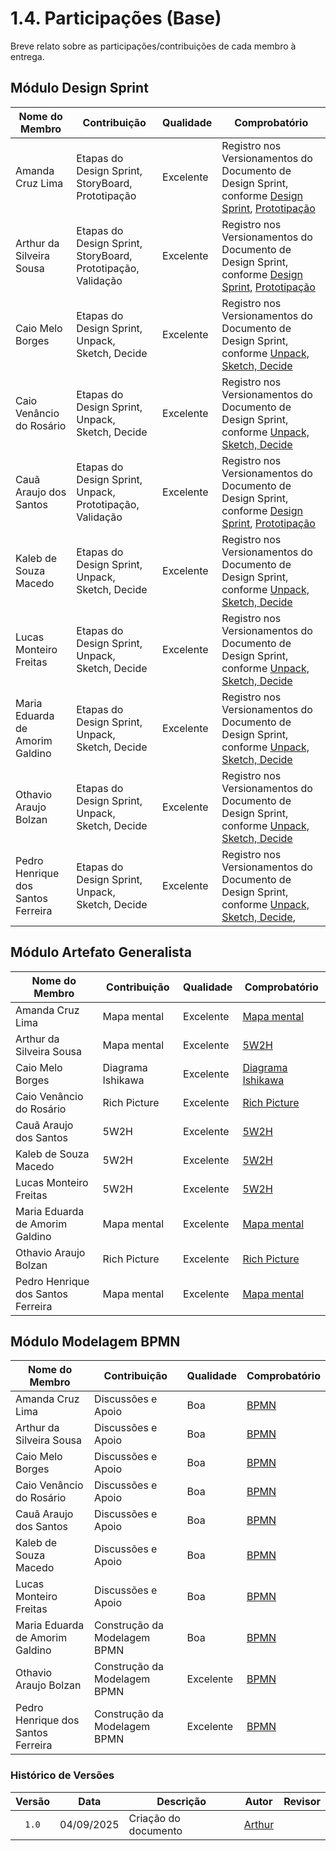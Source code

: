# 1.4. Participações (Base)

Breve relato sobre as participações/contribuições de cada membro à entrega. 

## Módulo Design Sprint 

| Nome do Membro                                | Contribuição                                               | Qualidade              | Comprobatório |
|-----------------------------------------------|------------------------------------------------------------|------------------------|-----------------------|
| Amanda Cruz Lima  | Etapas do Design Sprint, StoryBoard, Prototipação | Excelente | Registro nos Versionamentos do Documento de Design Sprint, conforme [Design Sprint](https://miro.com/app/board/uXjVJNMKeBY=/?share_link_id=168867811961), [Prototipação](https://www.figma.com/design/vrYPmL3YltoVs34tE3Xjeh/Prot%C3%B3tipo-CaronaAmiga?node-id=0-1&p=f&t=ueu0FQm1igD2wZlK-0) |
| Arthur da Silveira Sousa  | Etapas do Design Sprint, StoryBoard, Prototipação, Validação | Excelente | Registro nos Versionamentos do Documento de Design Sprint, conforme [Design Sprint](https://miro.com/app/board/uXjVJNMKeBY=/?share_link_id=168867811961), [Prototipação](https://www.figma.com/design/vrYPmL3YltoVs34tE3Xjeh/Prot%C3%B3tipo-CaronaAmiga?node-id=0-1&p=f&t=ueu0FQm1igD2wZlK-0)|
| Caio Melo Borges | Etapas do Design Sprint, Unpack, Sketch, Decide | Excelente | Registro nos Versionamentos do Documento de Design Sprint, conforme [Unpack, Sketch, Decide](https://miro.com/app/board/uXjVJNMKeBY=/?share_link_id=168867811961)|
| Caio Venâncio do Rosário  | Etapas do Design Sprint, Unpack, Sketch, Decide | Excelente | Registro nos Versionamentos do Documento de Design Sprint, conforme [Unpack, Sketch, Decide](https://miro.com/app/board/uXjVJNMKeBY=/?share_link_id=168867811961) |
| Cauã Araujo dos Santos    | Etapas do Design Sprint, Unpack, Prototipação, Validação | Excelente | Registro nos Versionamentos do Documento de Design Sprint, conforme [Design Sprint](https://miro.com/app/board/uXjVJNMKeBY=/?share_link_id=168867811961), [Prototipação](https://www.figma.com/design/vrYPmL3YltoVs34tE3Xjeh/Prot%C3%B3tipo-CaronaAmiga?node-id=0-1&p=f&t=ueu0FQm1igD2wZlK-0) |
| Kaleb de Souza Macedo     | Etapas do Design Sprint, Unpack, Sketch, Decide | Excelente | Registro nos Versionamentos do Documento de Design Sprint, conforme [Unpack, Sketch, Decide](https://miro.com/app/board/uXjVJNMKeBY=/?share_link_id=168867811961)|
| Lucas Monteiro Freitas    | Etapas do Design Sprint, Unpack, Sketch, Decide | Excelente | Registro nos Versionamentos do Documento de Design Sprint, conforme [Unpack, Sketch, Decide](https://miro.com/app/board/uXjVJNMKeBY=/?share_link_id=168867811961) |
| Maria Eduarda de Amorim Galdino | Etapas do Design Sprint, Unpack, Sketch, Decide | Excelente | Registro nos Versionamentos do Documento de Design Sprint, conforme [Unpack, Sketch, Decide](https://miro.com/app/board/uXjVJNMKeBY=/?share_link_id=168867811961)|
| Othavio Araujo Bolzan           | Etapas do Design Sprint, Unpack, Sketch, Decide | Excelente | Registro nos Versionamentos do Documento de Design Sprint, conforme [Unpack, Sketch, Decide](https://miro.com/app/board/uXjVJNMKeBY=/?share_link_id=168867811961) |
| Pedro Henrique dos Santos Ferreira| Etapas do Design Sprint, Unpack, Sketch, Decide | Excelente | Registro nos Versionamentos do Documento de Design Sprint, conforme [Unpack, Sketch, Decide](https://miro.com/app/board/uXjVJNMKeBY=/?share_link_id=168867811961), |

## Módulo Artefato Generalista 

| Nome do Membro                                | Contribuição       | Qualidade | Comprobatório|
|-----------------------------------------------|--------------------|-----------|---------------------------------------------------------|
| Amanda Cruz Lima                              | Mapa mental        | Excelente | [Mapa mental](../Base/1.2.ArtefatoGeneralista.md)       |
| Arthur da Silveira Sousa                      | Mapa mental        | Excelente | [5W2H](../Base/1.2.ArtefatoGeneralista.md)              |
| Caio Melo Borges                              | Diagrama Ishikawa  | Excelente | [Diagrama Ishikawa](../Base/1.2.ArtefatoGeneralista.md) |
| Caio Venâncio do Rosário                      | Rich Picture       | Excelente | [Rich Picture](../Base/1.2.ArtefatoGeneralista.md)      |
| Cauã Araujo dos Santos                        | 5W2H               | Excelente | [5W2H](../Base/1.2.ArtefatoGeneralista.md)              |
| Kaleb de Souza Macedo                         | 5W2H               | Excelente | [5W2H](../Base/1.2.ArtefatoGeneralista.md)              |
| Lucas Monteiro Freitas                        | 5W2H               | Excelente | [5W2H](../Base/1.2.ArtefatoGeneralista.md)              |
| Maria Eduarda de Amorim Galdino               | Mapa mental        | Excelente | [Mapa mental](../Base/1.2.ArtefatoGeneralista.md)      |
| Othavio Araujo Bolzan                         | Rich Picture       | Excelente | [Rich Picture](../Base/1.2.ArtefatoGeneralista.md)      |
| Pedro Henrique dos Santos Ferreira            | Mapa mental        | Excelente | [Mapa mental](../Base/1.2.ArtefatoGeneralista.md)       |

## Módulo Modelagem BPMN

| Nome do Membro                                | Contribuição | Qualidade              | Comprobatório |
|-----------------------------------------------|--------------|------------------------|-----------------------|
| Amanda Cruz Lima                    | Discussões e Apoio           | Boa         | [BPMN](../Base/1.3.ModelagemBPMN.md) |
| Arthur da Silveira Sousa            | Discussões e Apoio           | Boa         | [BPMN](../Base/1.3.ModelagemBPMN.md) |
| Caio Melo Borges                    | Discussões e Apoio           | Boa         | [BPMN](../Base/1.3.ModelagemBPMN.md) |
| Caio Venâncio do Rosário            | Discussões e Apoio           | Boa         | [BPMN](../Base/1.3.ModelagemBPMN.md) |
| Cauã Araujo dos Santos              | Discussões e Apoio           | Boa         | [BPMN](../Base/1.3.ModelagemBPMN.md) |
| Kaleb de Souza Macedo               | Discussões e Apoio           | Boa         | [BPMN](../Base/1.3.ModelagemBPMN.md) |
| Lucas Monteiro Freitas              | Discussões e Apoio           | Boa         | [BPMN](../Base/1.3.ModelagemBPMN.md) |
| Maria Eduarda de Amorim Galdino     | Construção da Modelagem BPMN | Boa         | [BPMN](../Base/1.3.ModelagemBPMN.md) |
| Othavio Araujo Bolzan               | Construção da Modelagem BPMN | Excelente   | [BPMN](../Base/1.3.ModelagemBPMN.md) |
| Pedro Henrique dos Santos Ferreira  | Construção da Modelagem BPMN | Excelente   | [BPMN](../Base/1.3.ModelagemBPMN.md) |

### Histórico de Versões

| Versão | Data       | Descrição                            | Autor                                                 | Revisor                                               |
| :----: | ---------- | ------------------------------------ | ----------------------------------------------------- | ----------------------------------------------------- |
| `1.0`  | 04/09/2025 | Criação do documento                 |  [Arthur](https://github.com/Tutzs)                   |                                                       |